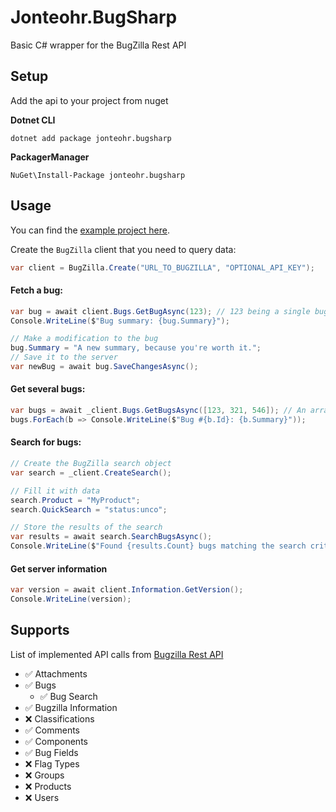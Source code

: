 # Jonteohr.BugSharp
Basic C# wrapper for the BugZilla Rest API 

## Setup
Add the api to your project from nuget

**Dotnet CLI**
```
dotnet add package jonteohr.bugsharp
```
**PackagerManager**
```
NuGet\Install-Package jonteohr.bugsharp
```

## Usage
You can find the [example project here](Example).

Create the `BugZilla` client that you need to query data:
```csharp
var client = BugZilla.Create("URL_TO_BUGZILLA", "OPTIONAL_API_KEY");
```

#### Fetch a bug:
```csharp
var bug = await client.Bugs.GetBugAsync(123); // 123 being a single bug ID
Console.WriteLine($"Bug summary: {bug.Summary}");

// Make a modification to the bug
bug.Summary = "A new summary, because you're worth it.";
// Save it to the server
var newBug = await bug.SaveChangesAsync();
```

#### Get several bugs:
```csharp
var bugs = await _client.Bugs.GetBugsAsync([123, 321, 546]); // An array of bug IDs
bugs.ForEach(b => Console.WriteLine($"Bug #{b.Id}: {b.Summary}"));
```

#### Search for bugs:
```csharp
// Create the BugZilla search object
var search = _client.CreateSearch();

// Fill it with data
search.Product = "MyProduct";
search.QuickSearch = "status:unco";

// Store the results of the search
var results = await search.SearchBugsAsync();
Console.WriteLine($"Found {results.Count} bugs matching the search criteria!");
```

#### Get server information
```csharp
var version = await client.Information.GetVersion();
Console.WriteLine(version);
```

## Supports
List of implemented API calls from [Bugzilla Rest API](https://bugzilla.readthedocs.io/en/5.2/api/core/v1/index.html)
- ✅ Attachments
- ✅ Bugs
  - ✅ Bug Search
- ✅ Bugzilla Information
- ❌ Classifications
- ✅ Comments
- ✅ Components
- ✅ Bug Fields
- ❌ Flag Types
- ❌ Groups
- ❌ Products
- ❌ Users